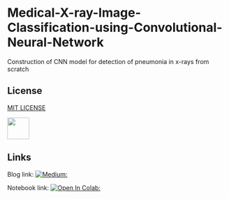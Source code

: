 # Medical-X-ray-Image-Classification-using-Convolutional-Neural-Network
Construction of CNN model for detection of pneumonia in x-rays from scratch

## License
[MIT LICENSE](https://github.com/smarthardik10/Medical-X-ray-Image-Classification-using-Convolutional-Neural-Network/blob/main/MIT%20License)



<img src="https://banner2.cleanpng.com/20180413/vpq/kisspng-massachusetts-institute-of-technology-mit-license-open-5ad048323f4950.3152506915235994102592.jpg" width="50" height="50">


## Links

Blog link:
[![Medium: ](https://img.icons8.com/ios-filled/25/000000/medium-monogram.png)](https://smarthardik10.medium.com/medical-x-ray-%EF%B8%8F-image-classification-using-convolutional-neural-network-9a6d33b1c2a)

Notebook link:
[![Open In Colab: ](https://colab.research.google.com/assets/colab-badge.svg)](https://colab.research.google.com/drive/1J6nM1LlGE-DW93QO-yFkeBSGv9OQoHSC?usp=sharing)

